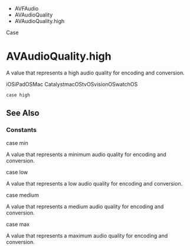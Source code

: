 

- AVFAudio
- AVAudioQuality
-  AVAudioQuality.high 

Case

# AVAudioQuality.high

A value that represents a high audio quality for encoding and conversion.

iOSiPadOSMac CatalystmacOStvOSvisionOSwatchOS

``` source
case high
```

## See Also

### Constants

case min

A value that represents a minimum audio quality for encoding and conversion.

case low

A value that represents a low audio quality for encoding and conversion.

case medium

A value that represents a medium audio quality for encoding and conversion.

case max

A value that represents a maximum audio quality for encoding and conversion.

